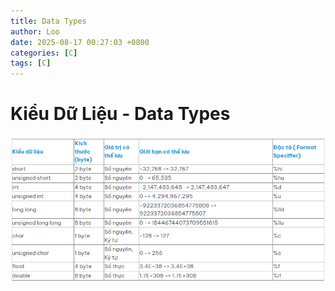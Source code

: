```yaml
---
title: Data Types
author: Loo
date: 2025-08-17 00:27:03 +0800
categories: [C]
tags: [C]
---
```


# Kiểu Dữ Liệu - Data Types
![alt text](/assets/C/data_type.png)